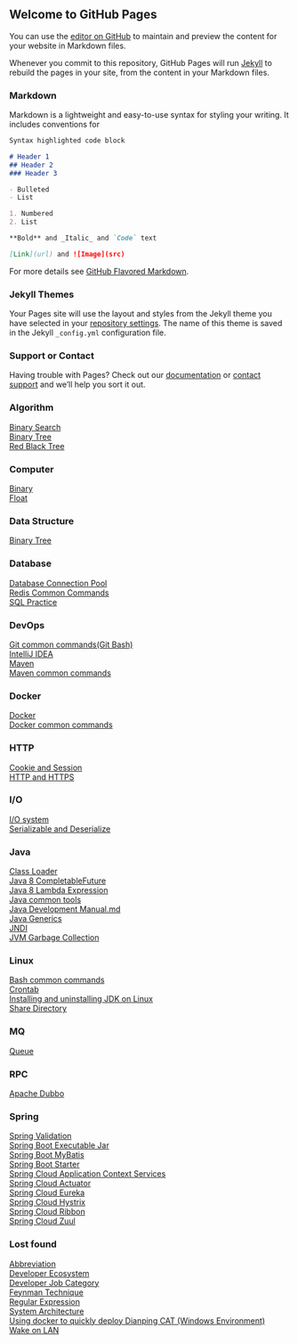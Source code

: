 ## Welcome to GitHub Pages

You can use the [editor on GitHub](https://github.com/jin-sheng/jin-sheng.github.io/edit/master/README.md) to maintain and preview the content for your website in Markdown files.

Whenever you commit to this repository, GitHub Pages will run [Jekyll](https://jekyllrb.com/) to rebuild the pages in your site, from the content in your Markdown files.

### Markdown

Markdown is a lightweight and easy-to-use syntax for styling your writing. It includes conventions for

```markdown
Syntax highlighted code block

# Header 1
## Header 2
### Header 3

- Bulleted
- List

1. Numbered
2. List

**Bold** and _Italic_ and `Code` text

[Link](url) and ![Image](src)
```

For more details see [GitHub Flavored Markdown](https://guides.github.com/features/mastering-markdown/).

### Jekyll Themes

Your Pages site will use the layout and styles from the Jekyll theme you have selected in your [repository settings](https://github.com/jin-sheng/jin-sheng.github.io/settings). The name of this theme is saved in the Jekyll `_config.yml` configuration file.

### Support or Contact

Having trouble with Pages? Check out our [documentation](https://help.github.com/categories/github-pages-basics/) or [contact support](https://github.com/contact) and we’ll help you sort it out.

### Algorithm
[Binary Search](https://jin-sheng.github.io/algorithm/algorithm-binary-search)  
[Binary Tree](https://jin-sheng.github.io/algorithm/algorithm-binary-tree)  
[Red Black Tree](https://jin-sheng.github.io/algorithm/algorithm-red-black-tree)

### Computer
[Binary](https://jin-sheng.github.io/computer/binary)  
[Float](https://jin-sheng.github.io/computer/float)

### Data Structure
[Binary Tree](https://jin-sheng.github.io/data/data-binary-tree)  

### Database
[Database Connection Pool](https://jin-sheng.github.io/database/database-connection-pool)  
[Redis Common Commands](https://jin-sheng.github.io/sql/redis-common-commands)  
[SQL Practice](https://jin-sheng.github.io/sql/sql-practice) 

### DevOps
[Git common commands(Git Bash)](https://jin-sheng.github.io/devops/git-common-commands)  
[IntelliJ IDEA](https://jin-sheng.github.io/devops/intellij-idea)  
[Maven](https://jin-sheng.github.io/devops/maven)  
[Maven common commands](https://jin-sheng.github.io/devops/maven-common-commands)  

### Docker
[Docker](https://jin-sheng.github.io/docker/docker)  
[Docker common commands](https://jin-sheng.github.io/docker/docker-common-commands)

### HTTP
[Cookie and Session](https://jin-sheng.github.io/http/cookie-and-session)  
[HTTP and HTTPS](https://jin-sheng.github.io/http/http-and-https)  

### I/O
[I/O system](https://jin-sheng.github.io/io/system)  
[Serializable and Deserialize](https://jin-sheng.github.io/io/serializable-and-deserialize)  

### Java
[Class Loader](https://jin-sheng.github.io/java/jvm/class-loader)  
[Java 8 CompletableFuture](https://jin-sheng.github.io/java/java-8-completable-future)  
[Java 8 Lambda Expression](https://jin-sheng.github.io/java/java-8-lambda-expression)  
[Java common tools](https://jin-sheng.github.io/java/java-common-tools)  
[Java Development Manual.md](https://jin-sheng.github.io/java/java-development-manual)  
[Java Generics](https://jin-sheng.github.io/java/java-generics)  
[JNDI](https://jin-sheng.github.io/java/jndi)  
[JVM Garbage Collection](https://jin-sheng.github.io/java/jvm/jvm-garbage-collection)  

### Linux
[Bash common commands](https://jin-sheng.github.io/linux/bash-common-commands)  
[Crontab](https://jin-sheng.github.io/linux/crontab)  
[Installing and uninstalling JDK on Linux](https://jin-sheng.github.io/linux/installing-and-uninstalling-jdk)  
[Share Directory](https://jin-sheng.github.io/linux/share-directory)  

### MQ
[Queue](https://jin-sheng.github.io/mq/queue)  

### RPC
[Apache Dubbo](https://jin-sheng.github.io/rpc/apache-dubbo)

### Spring
[Spring Validation](https://jin-sheng.github.io/spring/spring-validation)  
[Spring Boot Executable Jar](https://jin-sheng.github.io/spring/spring-boot-executable-jar)  
[Spring Boot MyBatis](https://jin-sheng.github.io/spring/spring-boot-mybatis)  
[Spring Boot Starter](https://jin-sheng.github.io/spring/spring-boot-starter)  
[Spring Cloud Application Context Services](https://jin-sheng.github.io/spring/spring-cloud-application-context-services)  
[Spring Cloud Actuator](https://jin-sheng.github.io/spring/spring-cloud-actuator)  
[Spring Cloud Eureka](https://jin-sheng.github.io/spring/spring-cloud-eureka)  
[Spring Cloud Hystrix](https://jin-sheng.github.io/spring/spring-cloud-hystrix)  
[Spring Cloud Ribbon](https://jin-sheng.github.io/spring/spring-cloud-ribbon)  
[Spring Cloud Zuul](https://jin-sheng.github.io/spring/spring-cloud-zuul)   

### Lost found
[Abbreviation](https://jin-sheng.github.io/lost-found/abbreviation)  
[Developer Ecosystem](https://jin-sheng.github.io/lost-found/developer-ecosystem)  
[Developer Job Category](https://jin-sheng.github.io/lost-found/developer-job-category)  
[Feynman Technique](https://jin-sheng.github.io/lost-found/feynman-technique)  
[Regular Expression](https://jin-sheng.github.io/lost-found/regular-expression)  
[System Architecture](https://jin-sheng.github.io/lost-found/system-architecture)  
[Using docker to quickly deploy Dianping CAT (Windows Environment)](https://jin-sheng.github.io/lost-found/dianping-cat)  
[Wake on LAN](https://jin-sheng.github.io/lost-found/wake-on-lan)  
